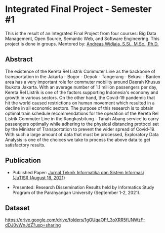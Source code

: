 # Integrated Final Project - Semester #1
This is the result of an Integrated Final Project from four courses: Big Data Management, Open Source, Semantic Web, and Software Engineering. This project is done in groups. Mentored by: [Andreas Widjaja, S.Si., M.Sc., Ph.D.](https://it.maranatha.edu/resume/andreas-widjaja-phd/)

## Abstract
The existence of the Kereta Rel Listrik Commuter Line as the backbone of transportation in the Jakarta - Bogor - Depok - Tangerang - Bekasi - Banten area has a very important role for commuter mobility around Daerah Khusus Ibukota Jakarta. With an average number of 1.1 million passengers per day, Kereta Rel Listrik is one of the factors supporting Indonesia's economy and growth in various sectors. On the other hand, the Covid-19 pandemic that hit the world caused restrictions on human movement which resulted in a decline in all economic sectors. The purpose of this research is to obtain optimal train schedule recommendations for the operation of the Kereta Rel Listrik Commuter Line in the Rangkasbitung - Tanah Abang service to carry passengers optimally while adhering to the physical distancing protocol set by the Minister of Transportation to prevent the wider spread of Covid-19. With such a large amount of data that must be processed, Exploratory Data Analysis is one of the choices we take to process the above data to get satisfactory results.

## Publication
* Published Paper: [Jurnal Teknik Informatika dan Sistem Informasi (JuTISI) (August 18, 2021)](https://journal.maranatha.edu/index.php/jutisi/article/view/3700)

* Presented: Research Dissemination Results held by Informatics Study Program of the Parahyangan University (September 1-2, 2021).

## Dataset
https://drive.google.com/drive/folders/1gOUqaOFf_3oXRR5fUNWzF-dDJ0vWnJdZ?usp=sharing
